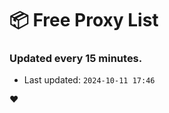 # :package: Free Proxy List
### Updated every 15 minutes.

- Last updated: `2024-10-11 17:46`

:heart:
